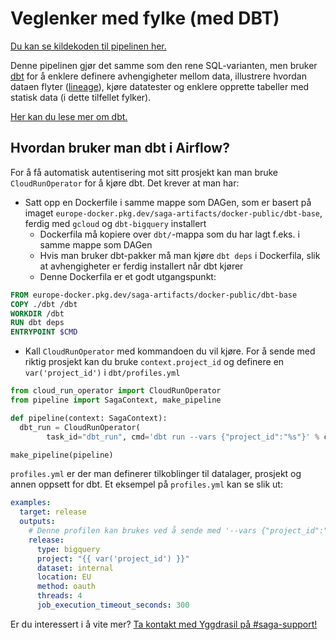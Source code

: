 # Veglenker med fylke (med DBT)

[Du kan se kildekoden til pipelinen her.](https://github.com/svvsaga/saga-pipelines/blob/main/dags/yggdrasil/examples/veglenker_med_fylke-dbt.dag.py)

Denne pipelinen gjør det samme som den rene SQL-varianten, men bruker [dbt](https://docs.getdbt.com) for å enklere definere avhengigheter mellom data, illustrere hvordan dataen flyter ([lineage](https://en.wikipedia.org/wiki/Data_lineage)), kjøre datatester og enklere opprette tabeller med statisk data (i dette tilfellet fylker).

[Her kan du lese mer om dbt.](https://docs.getdbt.com)

## Hvordan bruker man dbt i Airflow?

For å få automatisk autentisering mot sitt prosjekt kan man bruke `CloudRunOperator` for å kjøre dbt. Det krever at man har:

- Satt opp en Dockerfile i samme mappe som DAGen, som er basert på imaget `europe-docker.pkg.dev/saga-artifacts/docker-public/dbt-base`, ferdig med `gcloud` og `dbt-bigquery` installert
  - Dockerfila må kopiere over `dbt/`-mappa som du har lagt f.eks. i samme mappe som DAGen
  - Hvis man bruker dbt-pakker må man kjøre `dbt deps` i Dockerfila, slik at avhengigheter er ferdig installert når dbt kjører
  - Denne Dockerfila er et godt utgangspunkt:

```dockerfile
FROM europe-docker.pkg.dev/saga-artifacts/docker-public/dbt-base
COPY ./dbt /dbt
WORKDIR /dbt
RUN dbt deps
ENTRYPOINT $CMD
```

- Kall `CloudRunOperator` med kommandoen du vil kjøre. For å sende med riktig prosjekt kan du bruke `context.project_id` og definere en `var('project_id')` i `dbt/profiles.yml`

```python
from cloud_run_operator import CloudRunOperator
from pipeline import SagaContext, make_pipeline

def pipeline(context: SagaContext):
  dbt_run = CloudRunOperator(
        task_id="dbt_run", cmd='dbt run --vars {"project_id":"%s"}' % context.project_id)

make_pipeline(pipeline)
```

`profiles.yml` er der man definerer tilkoblinger til datalager, prosjekt og annen oppsett for dbt. Et eksempel på `profiles.yml` kan se slik ut:

```yml
examples:
  target: release
  outputs:
    # Denne profilen kan brukes ved å sende med '--vars {"project_id":"<project ID>"}' til dbt-kommandoene.
    release:
      type: bigquery
      project: "{{ var('project_id') }}"
      dataset: internal
      location: EU
      method: oauth
      threads: 4
      job_execution_timeout_seconds: 300
```

Er du interessert i å vite mer? [Ta kontakt med Yggdrasil på #saga-support!](https://vegvesen.slack.com/archives/C03LGD7TM5Z)
